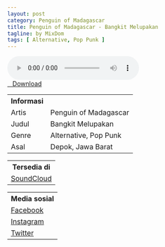 ```yaml
---
layout: post
category: Penguin of Madagascar
title: Penguin of Madagascar - Bangkit Melupakan
tagline: by MixDom
tags: [ Alternative, Pop Punk ]
---
```


<audio class='js-player' style="--plyr-color-main: #212121;" controls>
<source src="https://drive.google.com/uc?authuser=0&id=1jBn1mzH3xFgs0TQGQ8RueLulYnd92YtG&export=download" type="audio/mp3">
</audio>

<!--more-->

<div class="post-button text-center">
<a target="_blank" class="btn" href="https://drive.google.com/uc?authuser=0&id=1jBn1mzH3xFgs0TQGQ8RueLulYnd92YtG&export=download">
<i class="fa fa-caret-down" aria-hidden="true"></i>&nbsp; &nbsp;Download
</a>
</div>

<table>
<tr>
<th>Informasi</th>
<th></th>
</tr>
<tr>
<td>Artis</td>
<td>Penguin of Madagascar</td>
</tr>
<tr>
<td>Judul</td>
<td>Bangkit Melupakan</td>
</tr>
<tr>
<td>Genre</td>
<td>Alternative, Pop Punk</td>
</tr>
<tr>
<td>Asal</td>
<td>Depok, Jawa Barat</td>
</tr>
</table>

<table>
<tr>
<th>Tersedia di</th>
</tr>
<tr>
<td><a href="https://soundcloud.com/penguinofmadagascar2010" target="_blank">SoundCloud</a></td>
</tr>
</table>

<table>
<tr>
<th>Media sosial</th>
</tr>
<tr>
<td><a href="https://facebook.com/PENGUINOFMADAGASCARpoppunk" target="_blank">Facebook</a></td>
</tr>
<tr>
<td><a href="https://www.instagram.com/pompoppunk" target="_blank">Instagram</a></td>
</tr>
<tr>
<td><a href="https://twitter.com/POM_poppunk" target="_blank">Twitter</a></td>
</tr>
</table>
